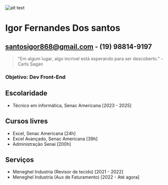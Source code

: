 ![alt text](https://www.telesintese.com.br/wp-content/uploads/2016/02/mark-zuckerberg-headshot.jpg)
# Igor Fernandes Dos santos
## santosigor868@gmail.com - (19) 98814-9197
> "Em algum lugar, algo incrivel está esperando para ser descoberto." - Carls Sagan

### Objetivo: Dev Front-End

## Escolaridade 
- Técnico em informática, Senac Americana [2023 - 2025]

## Cursos livres
- Excel, Senac Americana [24h]
- Excel Avançado, Senac Americana [39h]
- Administração Senai [200h]

## Serviços 
- Meneghel Industria (Revisor de tecido) [2021 - 2022]
- Meneghel Industria (Aux de Faturamento) [2022 - Até agora]
 
